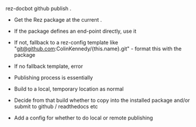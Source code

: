 rez-docbot github publish .
 - Get the Rez package at the current .
 - If the package defines an end-point directly, use it
 - If not, fallback to a rez-config template like "git@github.com:ColinKennedy/{this.name}.git" - format this with the package
  - If no fallback template, error

 - Publishing process is essentially
  - Build to a local, temporary location as normal
  - Decide from that build whether to copy into the installed package and/or submit to github / readthedocs etc

- Add a config for whether to do local or remote publishing
